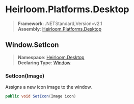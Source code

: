# Heirloom.Platforms.Desktop

> **Framework**: .NETStandard,Version=v2.1  
> **Assembly**: [Heirloom.Platforms.Desktop][0]  

## Window.SetIcon

> **Namespace**: [Heirloom.Desktop][0]  
> **Declaring Type**: [Window][1]  

### SetIcon(Image)

Assigns a new icon image to the window.

```cs
public void SetIcon(Image icon)
```

[0]: ../../../Heirloom.Platforms.Desktop.md
[1]: ../Window.md
